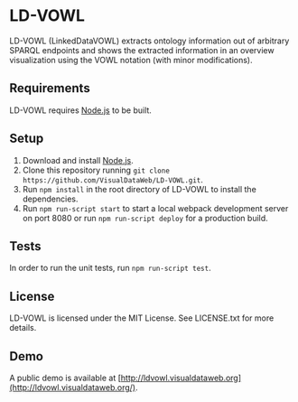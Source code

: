 # LD-VOWL

LD-VOWL (LinkedDataVOWL) extracts ontology information out of arbitrary SPARQL endpoints and shows the extracted information in an overview visualization using the VOWL notation (with minor modifications).

## Requirements

LD-VOWL requires [Node.js](https://nodejs.org/) to be built.

## Setup

1. Download and install [Node.js](https://nodejs.org/en/download/).
2. Clone this repository running `git clone https://github.com/VisualDataWeb/LD-VOWL.git`.
3. Run `npm install` in the root directory of LD-VOWL to install the dependencies.
4. Run `npm run-script start` to start a local webpack development server on port 8080 or run `npm run-script deploy` for a production build.

## Tests

In order to run the unit tests, run `npm run-script test`.

## License

LD-VOWL is licensed under the MIT License. See LICENSE.txt for more details.

## Demo

A public demo is available at [http://ldvowl.visualdataweb.org](http://ldvowl.visualdataweb.org/).
